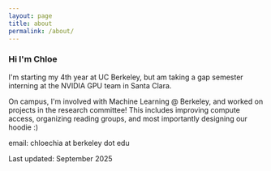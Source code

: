 ```yaml
---
layout: page
title: about
permalink: /about/
---
```


### Hi I'm Chloe

I'm starting my 4th year at UC Berkeley, but am taking a gap semester interning at the NVIDIA GPU team in Santa Clara.

On campus, I'm involved with Machine Learning @ Berkeley, and worked on projects in the research committee! This includes improving compute access, organizing reading groups, and most importantly designing our hoodie :)

email: chloechia at berkeley dot edu

Last updated: September 2025 